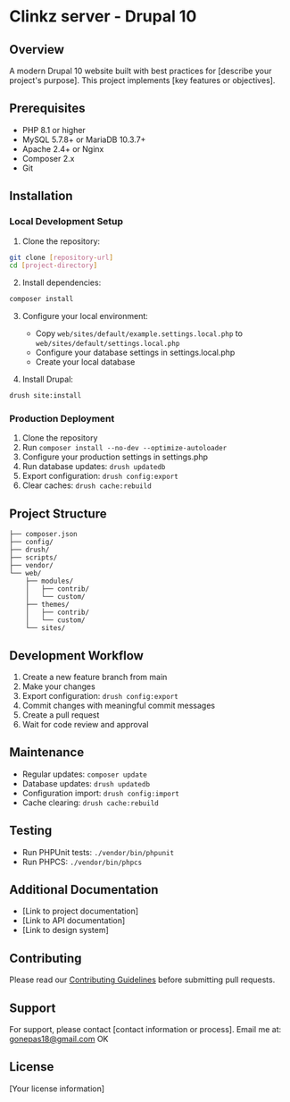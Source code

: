 # Clinkz server - Drupal 10

## Overview
A modern Drupal 10 website built with best practices for [describe your project's purpose]. This project implements [key features or objectives].

## Prerequisites
- PHP 8.1 or higher
- MySQL 5.7.8+ or MariaDB 10.3.7+
- Apache 2.4+ or Nginx
- Composer 2.x
- Git

## Installation

### Local Development Setup
1. Clone the repository:
```bash
git clone [repository-url]
cd [project-directory]
```

2. Install dependencies:
```bash
composer install
```

3. Configure your local environment:
    - Copy `web/sites/default/example.settings.local.php` to `web/sites/default/settings.local.php`
    - Configure your database settings in settings.local.php
    - Create your local database

4. Install Drupal:
```bash
drush site:install
```

### Production Deployment
1. Clone the repository
2. Run `composer install --no-dev --optimize-autoloader`
3. Configure your production settings in settings.php
4. Run database updates: `drush updatedb`
5. Export configuration: `drush config:export`
6. Clear caches: `drush cache:rebuild`

## Project Structure
```
├── composer.json
├── config/
├── drush/
├── scripts/
├── vendor/
└── web/
    ├── modules/
    │   ├── contrib/
    │   └── custom/
    ├── themes/
    │   ├── contrib/
    │   └── custom/
    └── sites/
```

## Development Workflow
1. Create a new feature branch from main
2. Make your changes
3. Export configuration: `drush config:export`
4. Commit changes with meaningful commit messages
5. Create a pull request
6. Wait for code review and approval

## Maintenance
- Regular updates: `composer update`
- Database updates: `drush updatedb`
- Configuration import: `drush config:import`
- Cache clearing: `drush cache:rebuild`

## Testing
- Run PHPUnit tests: `./vendor/bin/phpunit`
- Run PHPCS: `./vendor/bin/phpcs`

## Additional Documentation
- [Link to project documentation]
- [Link to API documentation]
- [Link to design system]

## Contributing
Please read our [Contributing Guidelines](CONTRIBUTING.md) before submitting pull requests.

## Support
For support, please contact [contact information or process].
Email me at: gonepas18@gmail.com
OK

## License
[Your license information]
